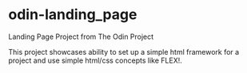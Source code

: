 # odin-landing_page
Landing Page Project from The Odin Project



This project showcases ability to set up a simple html framework for a project and use simple html/css concepts like FLEX!.

